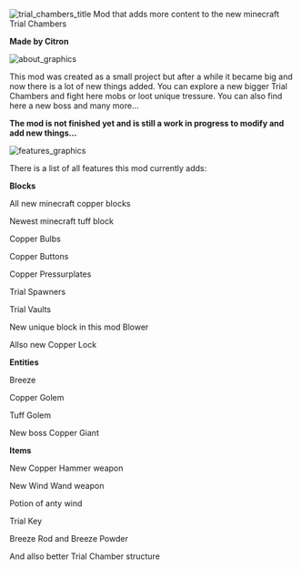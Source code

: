 ![trial_chambers_title](https://github.com/Citronovec/Better-Trial-Chambers-/assets/153953094/dd26fc91-63a6-4e76-8893-56b718dcad86)
Mod that adds more content to the new minecraft Trial Chambers

**Made by Citron**

   ![about_graphics](https://github.com/Citronovec/Better-Trial-Chambers-/assets/153953094/d35a314b-9cb9-48cc-9a0e-6e87210d33fc)
   
This mod was created as a small project but after a while it became big and now there is a lot of new things added. You can explore a new bigger Trial Chambers and fight here mobs or loot unique tressure.
You can also find here a new boss and many more...

**The mod is not finished yet and is still a work in progress to modify and add new things...**


![features_graphics](https://github.com/Citronovec/Better-Trial-Chambers-/assets/153953094/129da463-8aa5-42de-af30-da7576c93c95)

There is a list of all features this mod currently adds:



**Blocks**

  All new minecraft copper blocks
  
  Newest minecraft tuff block
  
  Copper Bulbs
  
  Copper Buttons
  
  Copper Pressurplates
  
  Trial Spawners
  
  Trial Vaults
  
  New unique block in this mod Blower
  
  Allso new Copper Lock



**Entities**

  Breeze

  Copper Golem

  Tuff Golem

  New boss Copper Giant



**Items**

  New Copper Hammer weapon

  New Wind Wand weapon

  Potion of anty wind

  Trial Key

  Breeze Rod and Breeze Powder




And allso better Trial Chamber structure

